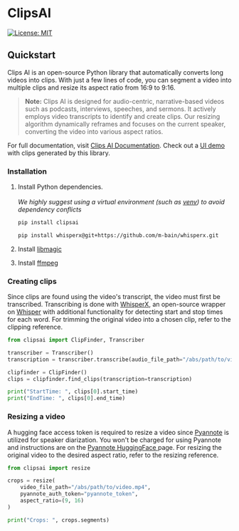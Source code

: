 # ClipsAI

<!-- [![PyPI version](https://badge.fury.io/py/project-name.svg)](https://badge.fury.io/py/project-name) -->
[![License: MIT](https://img.shields.io/badge/License-MIT-yellow.svg)](https://opensource.org/licenses/MIT)


## Quickstart

Clips AI is an open-source Python library that automatically converts long videos into
clips. With just a few lines of code, you can segment a video into multiple clips and
resize its aspect ratio from 16:9 to 9:16.

> **Note:** Clips AI is designed for audio-centric, narrative-based videos such as
podcasts, interviews, speeches, and sermons. It actively employs video transcripts to
identify and create clips. Our resizing algorithm dynamically reframes and focuses on
the current speaker, converting the video into various aspect ratios.

For full documentation, visit [Clips AI Documentation](https://clipsai.com).
Check out a [UI demo](https://demo.clipsai.com) with clips generated by this library.

### Installation

1. Install Python dependencies. <br></br> *We highly suggest using a virtual environment (such as [venv](https://packaging.python.org/en/latest/guides/installing-using-pip-and-virtual-environments/#create-and-use-virtual-environments)) to avoid dependency conflicts*
    ```bash {{ language: 'python' }}
    pip install clipsai
    ```

    ```bash {{ language: 'python' }}
    pip install whisperx@git+https://github.com/m-bain/whisperx.git
    ```

2. Install [libmagic](https://github.com/ahupp/python-magic?tab=readme-ov-file#debianubuntu)

3. Install [ffmpeg](https://github.com/kkroening/ffmpeg-python/tree/master?tab=readme-ov-file#installing-ffmpeg)

### Creating clips

Since clips are found using the video's transcript, the video must first be transcribed. Transcribing is done with [WhisperX](https://github.com/m-bain/whisperX), an open-source wrapper on [Whisper](https://github.com/openai/whisper) with additional functionality for detecting start and stop times for each word. For trimming the original video into a chosen clip, refer to the clipping reference.

```python
from clipsai import ClipFinder, Transcriber

transcriber = Transcriber()
transcription = transcriber.transcribe(audio_file_path="/abs/path/to/video.mp4")

clipfinder = ClipFinder()
clips = clipfinder.find_clips(transcription=transcription)

print("StartTime: ", clips[0].start_time)
print("EndTime: ", clips[0].end_time)
```

### Resizing a video

A hugging face access token is required to resize a video since [Pyannote](https://github.com/pyannote/pyannote-audio) is utilized for speaker diarization. You won't be charged for using Pyannote and instructions are on the [Pyannote HuggingFace ](https://huggingface.co/pyannote/speaker-diarization-3.0#requirements) page. For resizing the original video to the desired aspect ratio, refer to the resizing reference.

```python
from clipsai import resize

crops = resize(
    video_file_path="/abs/path/to/video.mp4",
    pyannote_auth_token="pyannote_token",
    aspect_ratio=(9, 16)
)

print("Crops: ", crops.segments)
```